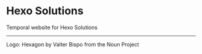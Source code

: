# Hexo Solutions

Temporal website for Hexo Solutions

----

Logo: Hexagon by Valter Bispo from the Noun Project
